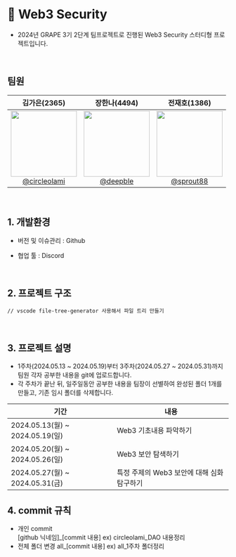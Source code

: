 # 🌊 Web3 Security

- 2024년 GRAPE 3기 2단계 팀프로젝트로 진행된 Web3 Security 스터디형 프로젝트입니다.

<br>

## 팀원

<div align="center">

|                                                              **김가은(2365)**                                                               |                                                          **장한나(4494)**                                                           |                                                           **전재호(1386)**                                                            |
| :-----------------------------------------------------------------------------------------------------------------------------------------: | :---------------------------------------------------------------------------------------------------------------------------------: | :-----------------------------------------------------------------------------------------------------------------------------------: |
| [<img src="https://avatars.githubusercontent.com/u/100764111?v=4" height=150 width=150> <br/> @circleolami](https://github.com/circleolami) | [<img src="https://avatars.githubusercontent.com/u/169633736?v=4" height=150 width=150> <br/> @deepble](https://github.com/deepble) | [<img src="https://avatars.githubusercontent.com/u/106306092?v=4" height=150 width=150> <br/> @sprout88](https://github.com/sprout88) |

</div>

<br>

## 1. 개발환경

- 버전 및 이슈관리 : Github
- 협업 툴 : Discord

  <br>

## 2. 프로젝트 구조

```
// vscode file-tree-generator 사용해서 파일 트리 만들기
```

<br>

## 3. 프로젝트 설명

- 1주차(2024.05.13 ~ 2024.05.19)부터 3주차(2024.05.27 ~ 2024.05.31)까지 팀원 각자 공부한 내용을 git에 업로드합니다.
- 각 주차가 끝난 뒤, 일주일동안 공부한 내용을 팀장이 선별하여 완성된 폴더 1개를 만들고, 기존 임시 폴더를 삭제합니다.

| 기간                            | 내용                                       |
| ------------------------------- | ------------------------------------------ |
| 2024.05.13(월) ~ 2024.05.19(일) | Web3 기초내용 파악하기                     |
| 2024.05.20(월) ~ 2024.05.26(일) | Web3 보안 탐색하기                         |
| 2024.05.27(월) ~ 2024.05.31(금) | 특정 주제의 Web3 보안에 대해 심화 탐구하기 |

## 4. commit 규칙

- 개인 commit  
   [github 닉네임]\_[commit 내용]
  ex) circleolami_DAO 내용정리
- 전체 폴더 변경
  all\_[commit 내용]
  ex) all_1주차 폴더정리
